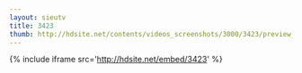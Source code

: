 ```yaml
---
layout: sieutv
title: 3423
thumb: http://hdsite.net/contents/videos_screenshots/3000/3423/preview_360p.mp4.jpg
---
```

{% include iframe src='http://hdsite.net/embed/3423' %}
 
